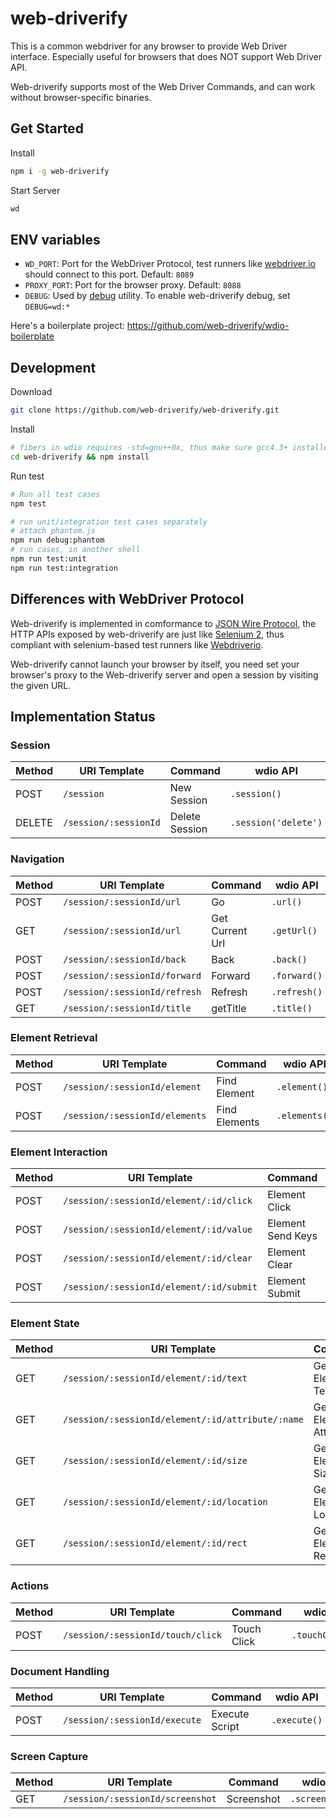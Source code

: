 # web-driverify

This is a common webdriver for any browser to provide Web Driver interface.
Especially useful for browsers that does NOT support Web Driver API.

Web-driverify supports most of the Web Driver Commands,
and can work without browser-specific binaries.

## Get Started

Install

```bash
npm i -g web-driverify
```

Start Server

```bash
wd
```

## ENV variables

* `WD_PORT`: Port for the WebDriver Protocol, test runners like [webdriver.io][wdio] should connect to this port. Default: `8089`
* `PROXY_PORT`: Port for the browser proxy. Default: `8088`
* `DEBUG`: Used by [debug][debug] utility. To enable web-driverify debug, set `DEBUG=wd:*`

Here's a boilerplate project: <https://github.com/web-driverify/wdio-boilerplate>

## Development

Download

```bash
git clone https://github.com/web-driverify/web-driverify.git
```

Install

```bash
# fibers in wdio requires -std=gnu++0x, thus make sure gcc4.3+ installed.
cd web-driverify && npm install
```

Run test

```bash
# Run all test cases
npm test

# run unit/integration test cases separately
# attach phantom.js
npm run debug:phantom
# run cases, in another shell
npm run test:unit
npm run test:integration
```

## Differences with WebDriver Protocol

Web-driverify is implemented in comformance to [JSON Wire Protocol][jsonwire],
the HTTP APIs exposed by web-driverify are just like [Selenium 2][selenium],
thus compliant with selenium-based test runners like [Webdriverio][wdio].

Web-driverify cannot launch your browser by itself,
you need set your browser's proxy to the Web-driverify server
and open a session by visiting the given URL.

## Implementation Status

### Session

Method | URI Template | Command | wdio API | Status
--- | --- | --- | --- | ---
POST | `/session` | New Session | `.session()` | Ready
DELETE | `/session/:sessionId` | Delete Session | `.session('delete')` | Ready

### Navigation

Method | URI Template | Command | wdio API | Status
--- | --- | --- | --- | ---
POST | `/session/:sessionId/url` | Go | `.url()` | Ready
GET | `/session/:sessionId/url` | Get Current Url | `.getUrl()` | Ready
POST | `/session/:sessionId/back` | Back | `.back()` | Ready
POST | `/session/:sessionId/forward` | Forward | `.forward()` | Ready
POST | `/session/:sessionId/refresh` | Refresh | `.refresh()` | Ready
GET | `/session/:sessionId/title` | getTitle | `.title()` | Ready

### Element Retrieval

Method | URI Template | Command | wdio API | Status
--- | --- | --- | --- | ---
POST | `/session/:sessionId/element` | Find Element | `.element()` | Ready
POST | `/session/:sessionId/elements` | Find Elements | `.elements()` | Ready

### Element Interaction

Method | URI Template | Command | wdio API | Status
--- | --- | --- | --- | ---
POST | `/session/:sessionId/element/:id/click` | Element Click | `.elementIdClick()` | Ready
POST | `/session/:sessionId/element/:id/value` | Element Send Keys | `.elementIdValue()` | Ready
POST | `/session/:sessionId/element/:id/clear` | Element Clear | `.elementIdClear()` | Ready
POST | `/session/:sessionId/element/:id/submit` | Element Submit | `.submit()` | Ready

### Element State

Method | URI Template | Command | wdio API | Status
--- | --- | --- | --- | ---
GET | `/session/:sessionId/element/:id/text` | Get Element Text | `.elementIdText()` | Ready
GET | `/session/:sessionId/element/:id/attribute/:name` | Get Element Attribute | `.elementIdAttribute())` | Ready
GET | `/session/:sessionId/element/:id/size` | Get Element Size | `.elementIdSize()` | Ready
GET | `/session/:sessionId/element/:id/location` | Get Element Location | `.elementIdLocation()` | Ready
GET | `/session/:sessionId/element/:id/rect` | Get Element Rect | `.elementIdRect()` | Ready

### Actions

Method | URI Template | Command | wdio API | Status
--- | --- | --- | --- | ---
POST | `/session/:sessionId/touch/click` | Touch Click | `.touchClick()` | Ready

### Document Handling

Method | URI Template | Command | wdio API | Status
--- | --- | --- | --- | ---
POST | `/session/:sessionId/execute` | Execute Script | `.execute()` | Ready

### Screen Capture

Method | URI Template | Command | wdio API | Status
--- | --- | --- | --- | ---
GET | `/session/:sessionId/screenshot` | Screenshot | `.screenshot()` | Ready

[jsonwire]: https://github.com/SeleniumHQ/selenium/wiki/JsonWireProtocol
[wdio]: http://webdriver.io
[selenium]: http://www.seleniumhq.org
[debug]: https://github.com/visionmedia/debug
